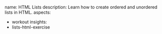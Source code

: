 name: HTML Lists
description: Learn how to create ordered and unordered lists in HTML.
aspects:
  - workout
insights:
  - lists-html-exercise

